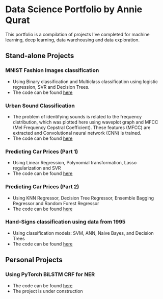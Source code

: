 # Data Science Portfolio by Annie Qurat 

This portfolio is a compilation of projects I've completed for machine learning, deep learning, data warehousing and data exploration. 

## Stand-alone Projects

### MNIST Fashion Images classification
- Using Binary classification and Multiclass classification using logistic regression, SVR and Decision Trees. 
- The code can be found [here](https://github.com/AnnieQurat/Image-classification-)

### Urban Sound Classification
- The problem of identifying sounds is related to the frequency distribution, which was plotted here using waveplot graph and MFCC (Mel Frequency Cepstral Coefficient). These features (MFCC) are extracted and Convolutional neural network (CNN) is trained.
- The code can be found [here](https://github.com/AnnieQurat/Sound-Classification)

### Predicting Car Prices (Part 1)
- Using Linear Regression, Polynomial transformation, Lasso regularization and SVR
- The code can be found [here](https://github.com/AnnieQurat/Machine-Learning-Predicting-Car-Prices-Part-1)

### Predicting Car Prices (Part 2)
- Using KNN Regressor, Decision Tree Regressor, Ensemble Bagging Regressor and Random Forest Regressor
- The code can be found [here](https://github.com/AnnieQurat/Machine-Learning-Models-for-Prediction)

### Hand-Signs classification using data from 1995
- Using classification models: SVM, ANN, Naive Bayes, and Decision Trees
- The code can be found [here](https://github.com/AnnieQurat/Hand-signs-classification)

## Personal Projects 

### Using PyTorch BiLSTM CRF for NER
- The code can be found [here](https://github.com/AnnieQurat/pytorch-bert-crf-ner)
- The project is under construction 
